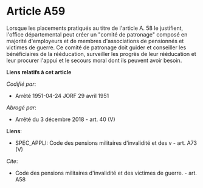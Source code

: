 # Article A59

Lorsque les placements pratiqués au titre de l'article A. 58 le justifient, l'office départemental peut créer un "comité de
patronage" composé en majorité d'employeurs et de membres d'associations de pensionnés et victimes de guerre. Ce comité de
patronage doit  guider et conseiller les bénéficiaires de la rééducation, surveiller les progrès de leur rééducation et leur
procurer l'appui et le secours moral dont ils peuvent avoir besoin.

**Liens relatifs à cet article**

_Codifié par_:

  - Arrêté 1951-04-24 JORF 29 avril 1951

_Abrogé par_:

  - Arrêté du 3 décembre 2018 - art. 40 (V)

**Liens**:

  - SPEC_APPLI: Code des pensions militaires d'invalidité et des v - art. A73 (V)

_Cite_:

  - Code des pensions militaires d'invalidité et des victimes de guerre. - art. A58
